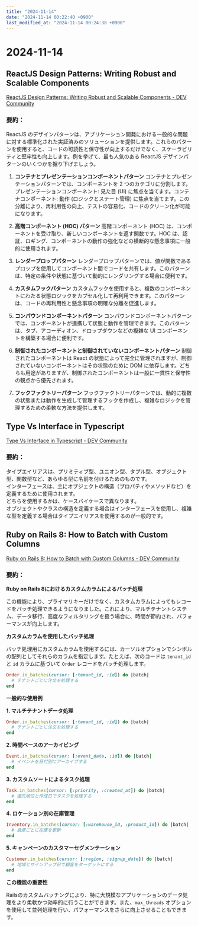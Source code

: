 ```yaml
---
title: "2024-11-14"
date: "2024-11-14 00:22:40 +0900"
last_modified_at: "2024-11-14 00:24:38 +0900"
---
```


# 2024-11-14
## ReactJS Design Patterns: Writing Robust and Scalable Components
[ReactJS Design Patterns: Writing Robust and Scalable Components - DEV Community](https://dev.to/abhishek_kumar_d9009a7ae6/reactjs-design-patterns-writing-robust-and-scalable-components-2a6h)

### 要約：

ReactJS のデザインパターンは、アプリケーション開発における一般的な問題に対する標準化された実証済みのソリューションを提供します。これらのパターンを使用すると、コードの可読性と保守性が向上するだけでなく、スケーラビリティと堅牢性も向上します。例を挙げて、最も人気のある ReactJS デザインパターンのいくつかを掘り下げましょう。

1. **コンテナとプレゼンテーションコンポーネントパターン**
コンテナとプレゼンテーションパターンでは、コンポーネントを 2 つのカテゴリに分割します。プレゼンテーションコンポーネント: 見た目 (UI) に焦点を当てます。コンテナコンポーネント: 動作 (ロジックとステート管理) に焦点を当てます。この分離により、再利用性の向上、テストの容易化、コードのクリーン化が可能になります。

2. **高階コンポーネント (HOC) パターン**
高階コンポーネント (HOC) は、コンポーネントを受け取り、新しいコンポーネントを返す関数です。HOC は、認証、ロギング、コンポーネントの動作の強化などの横断的な懸念事項に一般的に使用されます。

3. **レンダープロップパターン**
レンダープロップパターンでは、値が関数であるプロップを使用してコンポーネント間でコードを共有します。このパターンは、特定の条件や状態に基づいて動的にレンダリングする場合に便利です。

4. **カスタムフックパターン**
カスタムフックを使用すると、複数のコンポーネントにわたる状態ロジックをカプセル化して再利用できます。このパターンは、コードの再利用性と懸念事項の明確な分離を促進します。

5. **コンパウンドコンポーネントパターン**
コンパウンドコンポーネントパターンでは、コンポーネントが連携して状態と動作を管理できます。このパターンは、タブ、アコーディオン、ドロップダウンなどの複雑な UI コンポーネントを構築する場合に便利です。

6. **制御されたコンポーネントと制御されていないコンポーネントパターン**
制御されたコンポーネントは React の状態によって完全に管理されますが、制御されていないコンポーネントはその状態のために DOM に依存します。どちらも用途がありますが、制御されたコンポーネントは一般に一貫性と保守性の観点から優先されます。

7. **フックファクトリーパターン**
フックファクトリーパターンでは、動的に複数の状態または動作を生成して管理するフックを作成し、複雑なロジックを管理するための柔軟な方法を提供します。

## Type Vs Interface in Typescript
[Type Vs Interface in Typescript - DEV Community](https://dev.to/willon/type-vs-interface-in-typescript-4lag)

### 要約：
タイプエイリアスは、プリミティブ型、ユニオン型、タプル型、オブジェクト型、関数型など、あらゆる型に名前を付けるためのものです。  
インターフェースは、主にオブジェクトの構造（プロパティやメソッドなど）を定義するために使用されます。  
どちらを使用するかは、ケースバイケースで異なります。  
オブジェクトやクラスの構造を定義する場合はインターフェースを使用し、複雑な型を定義する場合はタイプエイリアスを使用するのが一般的です。

## Ruby on Rails 8: How to Batch with Custom Columns
[Ruby on Rails 8: How to Batch with Custom Columns - DEV Community](https://dev.to/jetthoughts/ruby-on-rails-8-how-to-batch-with-custom-columns-510p)

### 要約：
**Ruby on Rails 8におけるカスタムカラムによるバッチ処理**

この機能により、プライマリキーだけでなく、カスタムカラムによってもレコードをバッチ処理できるようになりました。これにより、マルチテナントシステム、データ移行、高度なフィルタリングを扱う場合に、時間が節約され、パフォーマンスが向上します。

**カスタムカラムを使用したバッチ処理**

バッチ処理用にカスタムカラムを使用するには、カーソルオプションでシンボルの配列としてそれらのカラムを指定します。たとえば、次のコードは `tenant_id` と `id` カラムに基づいて `Order` レコードをバッチ処理します。

```ruby
Order.in_batches(cursor: [:tenant_id, :id]) do |batch|
  # テナントごとに注文を処理する
end
```

**一般的な使用例**

**1. マルチテナントデータ処理**

```ruby
Order.in_batches(cursor: [:tenant_id, :id]) do |batch|
  # テナントごとに注文を処理する
end
```

**2. 時間ベースのアーカイビング**

```ruby
Event.in_batches(cursor: [:event_date, :id]) do |batch|
  # イベントを日付別にアーカイブする
end
```

**3. カスタムソートによるタスク処理**

```ruby
Task.in_batches(cursor: [:priority, :created_at]) do |batch|
  # 優先順位と作成日でタスクを処理する
end
```

**4. ロケーション別の在庫管理**
```rb
Inventory.in_batches(cursor: [:warehouse_id, :product_id]) do |batch|
  # 倉庫ごとに在庫を更新
end
```


**5. キャンペーンのカスタマーセグメンテーション**

```ruby
Customer.in_batches(cursor: [:region, :signup_date]) do |batch|
  # 地域とサインアップ日で顧客をターゲットにする
end
```

**この機能の重要性**

Railsのカスタムバッチングにより、特に大規模なアプリケーションのデータ処理をより柔軟かつ効率的に行うことができます。また、`max_threads` オプションを使用して並列処理を行い、パフォーマンスをさらに向上させることもできます。

